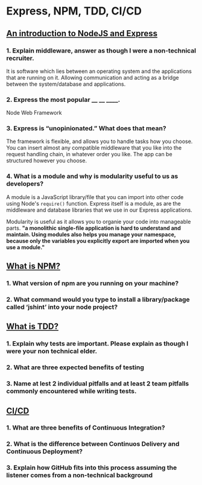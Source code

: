 # Express, NPM, TDD, CI/CD

## [An introduction to NodeJS and Express](https://developer.mozilla.org/en-US/docs/Learn/Server-side/Express_Nodejs/Introduction)

### 1. Explain middleware, answer as though I were a non-technical recruiter.

It is software which lies between an operating system and the applications that are running on it. Allowing communication and acting as a bridge between the system/database and applications.

### 2. Express the most popular __ __ ____.

Node Web Framework

### 3. Express is “unopinionated.” What does that mean?

The framework is flexible, and allows you to handle tasks how you choose. You can insert almost any compatible middleware that you like into the request handling chain, in whatever order you like. The app can be structured however you choose.

### 4. What is a module and why is modularity useful to us as developers?

A module is a JavaScript library/file that you can import into other code using Node's `require()` function. Express itself is a module, as are the middleware and database libraries that we use in our Express applications.

Modularity is useful as it allows you to organie your code into manageable parts. **"a monolithic single-file application is hard to understand and maintain. Using modules also helps you manage your namespace, because only the variables you explicitly export are imported when you use a module."**

## [What is NPM?](https://docs.npmjs.com/about-npm)

### 1. What version of npm are you running on your machine?

### 2. What command would you type to install a library/package called ‘jshint’ into your node project?

## [What is TDD?](https://www.agilealliance.org/glossary/tdd/)

### 1. Explain why tests are important. Please explain as though I were your non technical elder.

### 2. What are three expected benefits of testing

### 3. Name at lest 2 individual pitfalls and at least 2 team pitfalls commonly encountered while writing tests.

## [CI/CD](https://www.youtube.com/watch?v=xSv_m3KhUO8)

### 1. What are three benefits of Continuous Integration?

### 2. What is the difference between Continuos Delivery and Continuous Deployment?

### 3. Explain how GitHub fits into this process assuming the listener comes from a non-technical background
